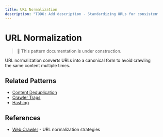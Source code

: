 ```yaml
---
title: URL Normalization
description: "TODO: Add description - Standardizing URLs for consistent handling"
---
```


# URL Normalization

> 🚧 This pattern documentation is under construction.

URL normalization converts URLs into a canonical form to avoid crawling the same content multiple times.

## Related Patterns
- [Content Deduplication](distributed-dedup.md)
- [Crawler Traps](crawler-traps.md)
- [Hashing](../patterns/cas.md)

## References
- [Web Crawler](../case-studies/web-crawler.md) - URL normalization strategies